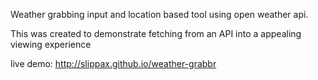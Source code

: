 Weather grabbing input and location based tool using open weather api.

This was created to demonstrate fetching from an API into a appealing viewing experience

live demo: http://slippax.github.io/weather-grabbr
